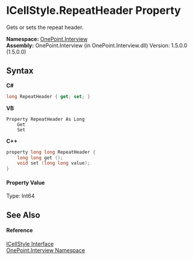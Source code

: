 # ICellStyle.RepeatHeader Property 
 

Gets or sets the repeat header.

**Namespace:**&nbsp;<a href="N_OnePoint_Interview">OnePoint.Interview</a><br />**Assembly:**&nbsp;OnePoint.Interview (in OnePoint.Interview.dll) Version: 1.5.0.0 (1.5.0.0)

## Syntax

**C#**<br />
``` C#
long RepeatHeader { get; set; }
```

**VB**<br />
``` VB
Property RepeatHeader As Long
	Get
	Set
```

**C++**<br />
``` C++
property long long RepeatHeader {
	long long get ();
	void set (long long value);
}
```


#### Property Value
Type: Int64

## See Also


#### Reference
<a href="T_OnePoint_Interview_ICellStyle">ICellStyle Interface</a><br /><a href="N_OnePoint_Interview">OnePoint.Interview Namespace</a><br />
